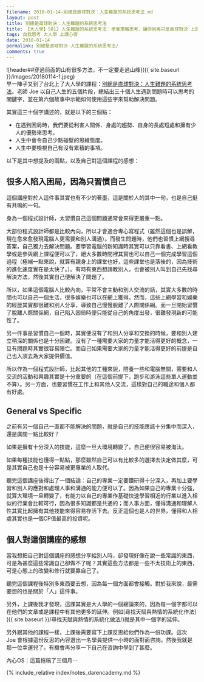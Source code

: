```yaml
---
filename: 2018-01-14-別總是直球對決：人生難題的系統思考法.md
layout: post
title: 別總是直球對決：人生難題的系統思考法
title: 【大人學】S012 人生難題的系統思考法：學會策略思考、讓你別再只是直球對決 上課心得
tags: 自我思考 大人學 上課心得
date: 2018-01-14
permalink: 別總是直球對決-人生難題的系統思考法/
comments: true
---
```


![header##穿過前面的山有很多方法，不一定要走過山峰]({{ site.baseurl }}/images/20180114-1.jpeg)  
早一陣子又到了台北上了大人學的課程：[別總是直球對決：人生難題的系統思考法](https://shop.darencademy.com/product/view/id/66)。老師 Joe 以自己人生的五個片段，總結出三十個人生遇到問題時可以思考的關鍵字，並在第六個故事中示範如何使用這些字來幫助解決問題。

其實這三十個字講述的，就是以下的三個點：
* 在遇到困局時，我們要從利害人關係、身處的趨勢、自身的長處短處和擁有少人的優勢來思考。
* 人生中會令自己少點碰壁的思維態度。
* 人生中要檢視自己有沒有累積的事項。

以下是其中想提及的兩點，以及自己對這個課程的感想：

## 很多人陷入困局，因為只習慣自己
這個講座對於人這件事其實也有不少的著墨，這是關於人的其中一句，也是自己挺有共鳴的一句。

身為一個程式設計師，太習慣自己這個問題通常會來得更嚴重一點。

大部份程式設計師都是比較內向，所以才會適合專心寫程式（雖然這個也是誤解，現在愈來愈發現電腦人更需要和別人溝通）。而發生問題時，他們也習慣上網搜尋答案，自己獨力去解決問題。要學習電腦的新知識時其實可以只靠看書、上網看教學或是參與網上課程便可以了，絕大多數時間裡其實也可以自己一個完成學習這個過程（極端一點來說，就算有親身上的課堂也好，這些課堂也是落後的，因為技術的進化速度實在是太快了。）。有時有東西想請教別人，也會被別人叫到自己先找尋解決方法，然後其實自己便解決了問題了。

所以，如果這個電腦人比較內向，平常不會主動和別人交流的話，其實大多數的時間也可以自己一個生活，很多娛樂也可以在網上獲得。然而，這些上網學習和娛樂的經歷其實都很難和別人分享，導致自己慢慢脫離了人際關係網。而一旦開始習慣了脫離人際關係網，自己陷入困局時便只能從自己的角度出發，很難發現新的可能性了。

另一件事是習慣自己一個時，其實便沒有了和別人分享和交換的時候，要和別人建立稍深的關係也是十分困難。沒有了一種需要大家的力量才能活得更好的概念，一旦有問題時其實很容易陣亡。而自己如果需要大家的力量才能活得更好的前提是自己也入須去為大家提供價值。

所以作為一個程式設計師，比起其他的工種來說，陪養一些和電腦無關，需要和人交流的活動和興趣其實是十分重要的（在這個前提下，跑步和游泳這些單人運動並不算）。另一方面，也要習慣在工作上和其他人交流，這樣對自己的職途和個人都有好處。

## General vs Specific
之前有另一個自己一直都不能解決的問題，就是自己的技能應該十分集中而深入，還是廣闊一點比較好？

如果是擁有十分深入的技能，這麼一旦大環境轉變了，自己便很容易被淘汰。

如果每種技能也懂得一點點，那麼雖然自己可以有比較多的選擇去決定做其麼，可是其實自己也是十分容易被更專業的人取代。

聽完這個講座後得出了一個結論：自己的專業一定要鑽研得十分深入，再加上要學習和別人的應對和處理人事和溝通的能力便可以了。因為如果自己的專業十分強，就算大環境一旦轉變了，有能力以自己的專業作基礎快速學習相近的行業以進入相似的行業會比較可行，因為很多知識都是共通的；而人事方面，懂得溝通和理解人性其實比起擁有其他技能來得容易存活下去。反正這個也是人的世界，懂得和人相處其實也是一個CP值最高的投資呢。

## 個人對這個講座的感想
當我想把自己對這個講座的感想分享給別人時，卻發現好像在說一些常識的東西，可是為甚麼這些常識自己卻做不了呢？其實這些方法都是一些不太技術上的東西，可是心態上的改變和修行就要靠自己了。

聽完這個課程後特別多東西要去想，因為每一個方面都會接觸。對於我來說，最需要想的也是關於「人」這件事。

另外，上課後我才發現，這課其實是大人學的一個總論來的，因為每一個字都可以在他們的文章或是課程中有其他更多的延伸。例如[尋找天賦與熱情的系統化作法]({{ site.baseurl }}/尋找天賦與熱情的系統化做法/)就是其中一個字的延伸。

另外跟其他的課程一樣，上課後需要寫下上課反思給他們作為一份功課。這次 Joe 會根據這份反思的內容選出一名學員提供一小時的面對面咨詢。然後我就是那一位幸運兒了。有機會再分享一下自己在咨詢中學到了甚麼。

內心OS：這篇拖稿了三個月⋯

{% include_relative index/notes_darencademy.md %}
